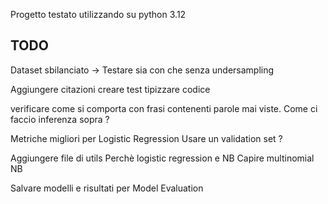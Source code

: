 Progetto testato utilizzando su python 3.12

TODO
------------------------------------------------------------------
Dataset sbilanciato -> Testare sia con che senza undersampling

Aggiungere citazioni 
creare test
tipizzare codice

verificare come si comporta con frasi contenenti parole mai viste.
Come ci faccio inferenza sopra ?


Metriche migliori per Logistic Regression
Usare un validation set ? 

Aggiungere file di utils
Perchè logistic regression e NB
Capire multinomial NB

Salvare modelli e risultati per Model Evaluation
